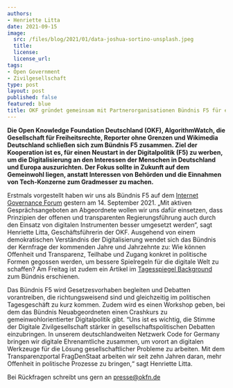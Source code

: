 ```yaml
---
authors:
- Henriette Litta
date: 2021-09-15
image:
  src: /files/blog/2021/01/data-joshua-sortino-unsplash.jpeg
  title:
  license: 
  license_url: 
tags:
- Open Government
- Zivilgesellschaft
type: post
layout: post
published: false
featured: blue
title: OKF gründet gemeinsam mit Partnerorganisationen Bündnis F5 für eine gemeinwohlorientierte Digitalisierung
---
```

**Die Open Knowledge Foundation Deutschland (OKF), AlgorithmWatch, die Gesellschaft für Freiheitsrechte, Reporter ohne Grenzen und Wikimedia Deutschland schließen sich zum Bündnis F5 zusammen. Ziel der Kooperation ist es, für einen Neustart in der Digitalpolitik (F5) zu werben, um die Digitalisierung an den Interessen der Menschen in Deutschland und Europa auszurichten. Der Fokus sollte in Zukunft auf dem Gemeinwohl liegen, anstatt Interessen von Behörden und die Einnahmen von Tech-Konzerne zum Gradmesser zu machen.**
 
Erstmals vorgestellt haben wir uns als Bündnis F5 auf dem [Internet Governance Forum](https://www.igf-d.de/igf-d-2021/) gestern am 14. September 2021. „Mit aktiven Gesprächsangeboten an Abgeordnete wollen wir uns dafür einsetzen, dass Prinzipien der offenen und transparenten Regierungsführung auch durch den Einsatz von digitalen Instrumenten besser umgesetzt werden“, sagt Henriette Litta, Geschäftsführerin der OKF. Ausgehend von einem demokratischen Verständnis der Digitalisierung wendet sich das Bündnis der Kernfrage der kommenden Jahre und Jahrzehnte zu: Wie können Offenheit und Transparenz, Teilhabe und Zugang konkret in politische Formen gegossen werden, um bessere Spielregeln für die digitale Welt zu schaffen? Am Freitag ist zudem ein Artikel im [Tagesspiegel Background](https://background.tagesspiegel.de/digitalisierung/dis-kurswechsel-in-der-digitalpolitik) zum Bündnis erschienen. 

Das Bündnis F5 wird Gesetzesvorhaben begleiten und Debatten vorantreiben, die richtungsweisend sind und gleichzeitig im politischen Tagesgeschäft zu kurz kommen. Zudem wird es einen Workshop geben, bei dem das Bündnis Neuabgeordneten einen Crashkurs zu gemeinwohlorientierter Digitalpolitik gibt. “Uns ist es wichtig, die Stimme der Digitale Zivilgesellschaft stärker in gesellschaftspolitischen Debatten einzubringen. In unserem deutschlandweiten Netzwerk Code for Germany bringen wir digitale Ehrenamtliche zusammen, um vorort an digitalen Werkzeuge für die Lösung gesellschaftlicher Probleme zu arbeiten. Mit dem Transparenzportal FragDenStaat arbeiten wir seit zehn Jahren daran, mehr Offenheit in politische Prozesse zu bringen,“ sagt Henriette Litta.

Bei Rückfragen schreibt uns gern an presse@okfn.de

